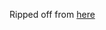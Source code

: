 Ripped off from [here](https://medium.com/swlh/how-to-rest-api-a-tale-of-node-js-express-and-typescript-77bc598b280c)

